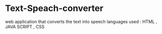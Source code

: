 # Text-Speach-converter
web application that converts the text into speech
languages used : HTML , JAVA SCRIPT , CSS
